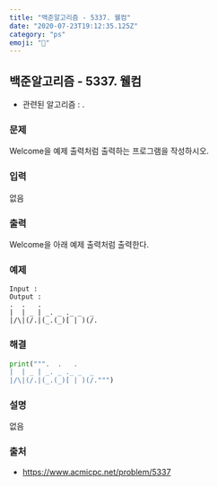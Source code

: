 ```yaml
---
title: "백준알고리즘 - 5337. 웰컴"
date: "2020-07-23T19:12:35.125Z"
category: "ps"
emoji: "🎿"
---
```


## 백준알고리즘 - 5337. 웰컴

- 관련된 알고리즘 : .

### 문제

Welcome을 예제 출력처럼 출력하는 프로그램을 작성하시오.

### 입력

없음

### 출력

Welcome을 아래 예제 출력처럼 출력한다.

### 예제

```
Input : 
Output : 
.  .   .
|  | _ | _. _ ._ _  _
|/\|(/.|(_.(_)[ | )(/.
```

### 해결

```python
print(""".  .   .
|  | _ | _. _ ._ _  _
|/\|(/.|(_.(_)[ | )(/.""")
```

### 설명

없음

### 출처

- https://www.acmicpc.net/problem/5337
